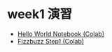 # week1 演習

- [Hello World Notebook (Colab)](https://colab.research.google.com/drive/1KZvZc3TrhwvtKsi12Ull1ZH-pa65XRKJ?usp=sharing)
- [Fizzbuzz Step1 (Colab)](https://colab.research.google.com/drive/1zwGWovO96XbpO763hh0-RcBIxWxvKerN?usp=sharing)

